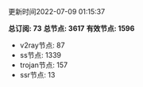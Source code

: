 更新时间2022-07-09 01:15:37

**总订阅: 73**
**总节点: 3617**
**有效节点: 1596**
- v2ray节点: 87
- ss节点: 1339
- trojan节点: 157
- ssr节点: 13
